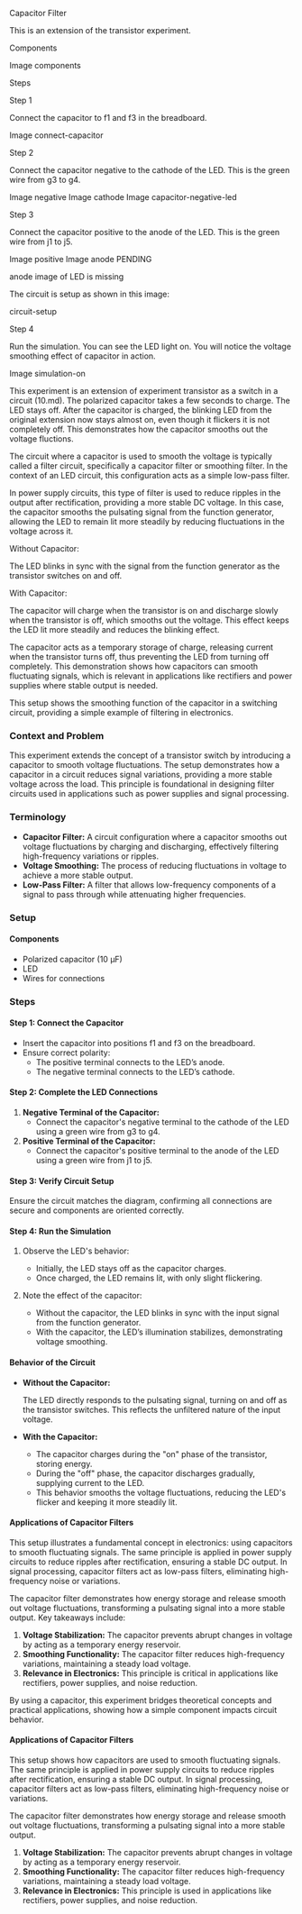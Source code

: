 Capacitor Filter

This is an extension of the transistor experiment.

Components

Image components

Steps

Step 1

Connect the capacitor to f1 and f3 in the breadboard.

Image connect-capacitor

Step 2

Connect the capacitor negative to the cathode of the LED. This is the green wire from g3 to g4.

Image negative
Image cathode
Image capacitor-negative-led

Step 3

Connect the capacitor positive to the anode of the LED. This is the green wire from j1 to j5.

Image positive
Image anode
PENDING

anode image of LED is missing

The circuit is setup as shown in this image:

circuit-setup

Step 4

Run the simulation. You can see the LED light on. You will notice the voltage smoothing effect of capacitor in action.

Image simulation-on

This experiment is an extension of experiment transistor as a switch in a circuit (10.md). The polarized capacitor takes a few seconds to charge. The LED stays off. After the capacitor is charged, the blinking LED from the original extension now stays almost on,  even though it flickers it is not completely off. This demonstrates how the capacitor smooths out the voltage fluctions.

The circuit where a capacitor is used to smooth the voltage is typically called a filter circuit, specifically a capacitor filter or smoothing filter. In the context of an LED circuit, this configuration acts as a simple low-pass filter.

In power supply circuits, this type of filter is used to reduce ripples in the output after rectification, providing a more stable DC voltage. In this case, the capacitor smooths the pulsating signal from the function generator, allowing the LED to remain lit more steadily by reducing fluctuations in the voltage across it.

Without Capacitor:

The LED blinks in sync with the signal from the function generator as the transistor switches on and off.

With Capacitor:

The capacitor will charge when the transistor is on and discharge slowly when the transistor is off, which smooths out the voltage. This effect keeps the LED lit more steadily and reduces the blinking effect.

The capacitor acts as a temporary storage of charge, releasing current when the transistor turns off, thus preventing the LED from turning off completely. This demonstration shows how capacitors can smooth fluctuating signals, which is relevant in applications like rectifiers and power supplies where stable output is needed.

This setup shows the smoothing function of the capacitor in a switching circuit, providing a simple example of filtering in electronics.

### Context and Problem

This experiment extends the concept of a transistor switch by introducing a capacitor to smooth voltage fluctuations. The setup demonstrates how a capacitor in a circuit reduces signal variations, providing a more stable voltage across the load. This principle is foundational in designing filter circuits used in applications such as power supplies and signal processing.

### Terminology

- **Capacitor Filter:** A circuit configuration where a capacitor smooths out voltage fluctuations by charging and discharging, effectively filtering high-frequency variations or ripples.
- **Voltage Smoothing:** The process of reducing fluctuations in voltage to achieve a more stable output.
- **Low-Pass Filter:** A filter that allows low-frequency components of a signal to pass through while attenuating higher frequencies.

### Setup

#### Components

- Polarized capacitor (10 µF)
- LED
- Wires for connections

### Steps

#### **Step 1: Connect the Capacitor**

- Insert the capacitor into positions f1 and f3 on the breadboard.
- Ensure correct polarity:
  - The positive terminal connects to the LED’s anode.
  - The negative terminal connects to the LED’s cathode.

#### **Step 2: Complete the LED Connections**

1. **Negative Terminal of the Capacitor:**
   - Connect the capacitor's negative terminal to the cathode of the LED using a green wire from g3 to g4.
2. **Positive Terminal of the Capacitor:**
   - Connect the capacitor's positive terminal to the anode of the LED using a green wire from j1 to j5.

#### **Step 3: Verify Circuit Setup**

Ensure the circuit matches the diagram, confirming all connections are secure and components are oriented correctly.

#### **Step 4: Run the Simulation**

1. Observe the LED's behavior:
   - Initially, the LED stays off as the capacitor charges.
   - Once charged, the LED remains lit, with only slight flickering.

2. Note the effect of the capacitor:
   - Without the capacitor, the LED blinks in sync with the input signal from the function generator.
   - With the capacitor, the LED’s illumination stabilizes, demonstrating voltage smoothing.

#### Behavior of the Circuit

- **Without the Capacitor:**

  The LED directly responds to the pulsating signal, turning on and off as the transistor switches. This reflects the unfiltered nature of the input voltage.

- **With the Capacitor:**
  - The capacitor charges during the "on" phase of the transistor, storing energy.
  - During the "off" phase, the capacitor discharges gradually, supplying current to the LED.
  - This behavior smooths the voltage fluctuations, reducing the LED's flicker and keeping it more steadily lit.

#### Applications of Capacitor Filters

This setup illustrates a fundamental concept in electronics: using capacitors to smooth fluctuating signals. The same principle is applied in power supply circuits to reduce ripples after rectification, ensuring a stable DC output. In signal processing, capacitor filters act as low-pass filters, eliminating high-frequency noise or variations.

The capacitor filter demonstrates how energy storage and release smooth out voltage fluctuations, transforming a pulsating signal into a more stable output. Key takeaways include:
1. **Voltage Stabilization:** The capacitor prevents abrupt changes in voltage by acting as a temporary energy reservoir.
2. **Smoothing Functionality:** The capacitor filter reduces high-frequency variations, maintaining a steady load voltage.
3. **Relevance in Electronics:** This principle is critical in applications like rectifiers, power supplies, and noise reduction.

By using a capacitor, this experiment bridges theoretical concepts and practical applications, showing how a simple component impacts circuit behavior.
#### Applications of Capacitor Filters

This setup shows how capacitors are used to smooth fluctuating signals. The same principle is applied in power supply circuits to reduce ripples after rectification, ensuring a stable DC output. In signal processing, capacitor filters act as low-pass filters, eliminating high-frequency noise or variations.

The capacitor filter demonstrates how energy storage and release smooth out voltage fluctuations, transforming a pulsating signal into a more stable output.

1. **Voltage Stabilization:** The capacitor prevents abrupt changes in voltage by acting as a temporary energy reservoir.
2. **Smoothing Functionality:** The capacitor filter reduces high-frequency variations, maintaining a steady load voltage.
3. **Relevance in Electronics:** This principle is used in applications like rectifiers, power supplies, and noise reduction.

